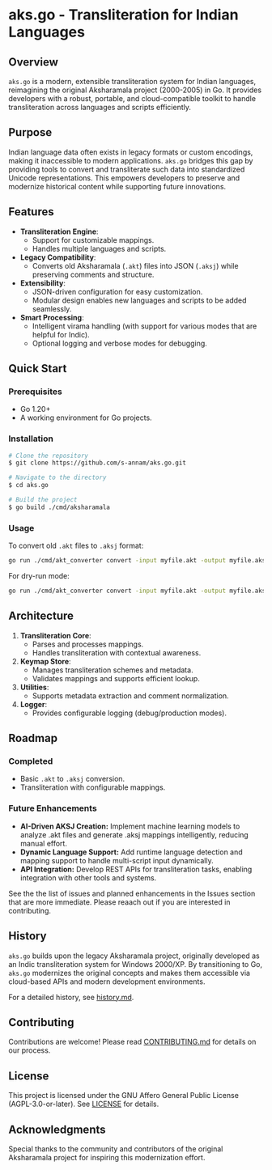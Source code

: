 # aks.go - Transliteration for Indian Languages

## Overview
`aks.go` is a modern, extensible transliteration system for Indian languages, reimagining the original Aksharamala project (2000-2005) in Go. It provides developers with a robust, portable, and cloud-compatible toolkit to handle transliteration across languages and scripts efficiently.

## Purpose
Indian language data often exists in legacy formats or custom encodings, making it inaccessible to modern applications. `aks.go` bridges this gap by providing tools to convert and transliterate such data into standardized Unicode representations. This empowers developers to preserve and modernize historical content while supporting future innovations.

## Features
- **Transliteration Engine**:
  - Support for customizable mappings.
  - Handles multiple languages and scripts.
- **Legacy Compatibility**:
  - Converts old Aksharamala (`.akt`) files into JSON (`.aksj`) while preserving comments and structure.
- **Extensibility**:
  - JSON-driven configuration for easy customization.
  - Modular design enables new languages and scripts to be added seamlessly.
- **Smart Processing**:
  - Intelligent virama handling (with support for various modes that are helpful for Indic).
  - Optional logging and verbose modes for debugging.

## Quick Start
### Prerequisites
- Go 1.20+
- A working environment for Go projects.

### Installation
```bash
# Clone the repository
$ git clone https://github.com/s-annam/aks.go.git

# Navigate to the directory
$ cd aks.go

# Build the project
$ go build ./cmd/aksharamala
```

### Usage
To convert old `.akt` files to `.aksj` format:
```bash
go run ./cmd/akt_converter convert -input myfile.akt -output myfile.aksj
```
For dry-run mode:
```bash
go run ./cmd/akt_converter convert -input myfile.akt -output myfile.aksj -dry-run
```

## Architecture
1. **Transliteration Core**:
   - Parses and processes mappings.
   - Handles transliteration with contextual awareness.
2. **Keymap Store**:
   - Manages transliteration schemes and metadata.
   - Validates mappings and supports efficient lookup.
3. **Utilities**:
   - Supports metadata extraction and comment normalization.
4. **Logger**:
   - Provides configurable logging (debug/production modes).

## Roadmap
### Completed
- Basic `.akt` to `.aksj` conversion.
- Transliteration with configurable mappings.

### Future Enhancements
* **AI-Driven AKSJ Creation:** Implement machine learning models to analyze .akt files and generate .aksj mappings intelligently, reducing manual effort.
* **Dynamic Language Support:** Add runtime language detection and mapping support to handle multi-script input dynamically.
* **API Integration:** Develop REST APIs for transliteration tasks, enabling integration with other tools and systems.

See the the list of issues and planned enhancements in the Issues section that are more immediate. Please reaach out if you are interested in contributing.

## History
`aks.go` builds upon the legacy Aksharamala project, originally developed as an Indic transliteration system for Windows 2000/XP. By transitioning to Go, `aks.go` modernizes the original concepts and makes them accessible via cloud-based APIs and modern development environments.

For a detailed history, see [history.md](docs/history.md).

## Contributing
Contributions are welcome! Please read [CONTRIBUTING.md](docs/CONTRIBUTING.md) for details on our process.

## License
This project is licensed under the GNU Affero General Public License (AGPL-3.0-or-later). See [LICENSE](LICENSE) for details.

## Acknowledgments
Special thanks to the community and contributors of the original Aksharamala project for inspiring this modernization effort.
